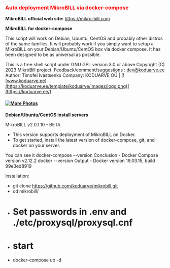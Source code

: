<h3 style="color:#FF0000">Auto deployment MikroBILL via docker-compose</h3>

<b>MikroBILL official web site:</b>
https://mikro-bill.com


<b>MikroBILL for docker-compose</b>

This script will work on Debian, Ubuntu, CentOS and probably other distros
of the same families. It will probably work if you simply want to setup a MikroBILL on
your Debian/Ubuntu/CentOS box via docker compose. It has been designed to be as universal as possible.

This is a free shell script under GNU GPL version 3.0 or above
Copyright (C) 2023 MikroBill project.
Feedback/comment/suggestions : dev@koduarve.ee
Author: Timofei Ivastsenko Company: KODUARVE OÜ | [![www.koduarve.ee](https://koduarve.ee/template/koduarve/images/logo.png)](https://koduarve.ee/)



#### [![More Photos](https://mikro-bill.com/images/main.png)](https://mikro-bill.com/foto/)

<b>Debian/Ubuntu/CentOS install servers</b>

MikroBILL v2.0.1.10 - BETA

  * This version supports deployment of MikroBILL on Docker.
  * To get started, install the latest version of docker-compose, git, and docker on your server.

You can see it
docker-compose --version
Conclusion - Docker Compose version v2.12.2
docker --version
Output - Docker version 19.03.15, build 99e3ed8919

Installation:

  * git clone https://github.com/koduarve/mikrobill.git
  * cd mikrobill/
  * # Set passwords in .env and ./etc/proxysql/proxysql.cnf
  * # start
  * docker-compose up -d